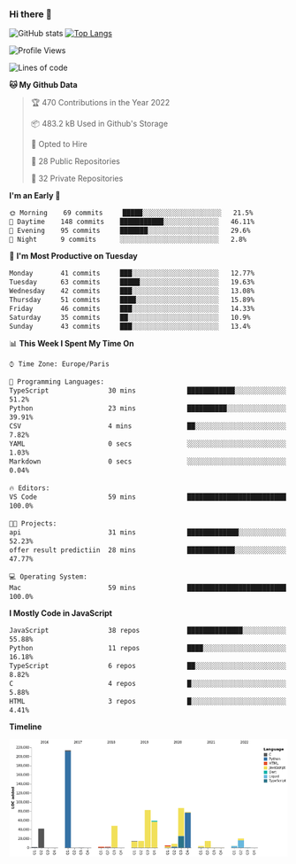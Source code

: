 ### Hi there 👋


![GitHub stats](https://github-readme-stats.vercel.app/api?username=eastkap&theme=dark&show_icons=true&count_private=true)
[![Top Langs](https://github-readme-stats.vercel.app/api/top-langs/?username=eastkap&layout=compact)](https://github.com/anuraghazra/github-readme-stats)



<!--START_SECTION:waka-->
![Profile Views](http://img.shields.io/badge/Profile%20Views-1-blue)

![Lines of code](https://img.shields.io/badge/From%20Hello%20World%20I%27ve%20Written-705364%20lines%20of%20code-blue)

**🐱 My Github Data** 

> 🏆 470 Contributions in the Year 2022
 > 
> 📦 483.2 kB Used in Github's Storage 
 > 
> 💼 Opted to Hire
 > 
> 📜 28 Public Repositories 
 > 
> 🔑 32 Private Repositories  
 > 
**I'm an Early 🐤** 

```text
🌞 Morning    69 commits     █████░░░░░░░░░░░░░░░░░░░░   21.5% 
🌆 Daytime    148 commits    ███████████░░░░░░░░░░░░░░   46.11% 
🌃 Evening    95 commits     ███████░░░░░░░░░░░░░░░░░░   29.6% 
🌙 Night      9 commits      ░░░░░░░░░░░░░░░░░░░░░░░░░   2.8%

```
📅 **I'm Most Productive on Tuesday** 

```text
Monday       41 commits     ███░░░░░░░░░░░░░░░░░░░░░░   12.77% 
Tuesday      63 commits     █████░░░░░░░░░░░░░░░░░░░░   19.63% 
Wednesday    42 commits     ███░░░░░░░░░░░░░░░░░░░░░░   13.08% 
Thursday     51 commits     ████░░░░░░░░░░░░░░░░░░░░░   15.89% 
Friday       46 commits     ███░░░░░░░░░░░░░░░░░░░░░░   14.33% 
Saturday     35 commits     ██░░░░░░░░░░░░░░░░░░░░░░░   10.9% 
Sunday       43 commits     ███░░░░░░░░░░░░░░░░░░░░░░   13.4%

```


📊 **This Week I Spent My Time On** 

```text
⌚︎ Time Zone: Europe/Paris

💬 Programming Languages: 
TypeScript               30 mins             ████████████░░░░░░░░░░░░░   51.2% 
Python                   23 mins             ██████████░░░░░░░░░░░░░░░   39.91% 
CSV                      4 mins              ██░░░░░░░░░░░░░░░░░░░░░░░   7.82% 
YAML                     0 secs              ░░░░░░░░░░░░░░░░░░░░░░░░░   1.03% 
Markdown                 0 secs              ░░░░░░░░░░░░░░░░░░░░░░░░░   0.04%

🔥 Editors: 
VS Code                  59 mins             █████████████████████████   100.0%

🐱‍💻 Projects: 
api                      31 mins             █████████████░░░░░░░░░░░░   52.23% 
offer result predictiin  28 mins             ████████████░░░░░░░░░░░░░   47.77%

💻 Operating System: 
Mac                      59 mins             █████████████████████████   100.0%

```

**I Mostly Code in JavaScript** 

```text
JavaScript               38 repos            ██████████████░░░░░░░░░░░   55.88% 
Python                   11 repos            ████░░░░░░░░░░░░░░░░░░░░░   16.18% 
TypeScript               6 repos             ██░░░░░░░░░░░░░░░░░░░░░░░   8.82% 
C                        4 repos             █░░░░░░░░░░░░░░░░░░░░░░░░   5.88% 
HTML                     3 repos             █░░░░░░░░░░░░░░░░░░░░░░░░   4.41%

```


**Timeline**

![Chart not found](https://raw.githubusercontent.com/Eastkap/Eastkap/main/charts/bar_graph.png) 


<!--END_SECTION:waka-->

<!--
**Eastkap/eastkap** is a ✨ _special_ ✨ repository because its `README.md` (this file) appears on your GitHub profile.

Here are some ideas to get you started:

- 🔭 I’m currently working on ...
- 🌱 I’m currently learning ...
- 👯 I’m looking to collaborate on ...
- 🤔 I’m looking for help with ...
- 💬 Ask me about ...
- 📫 How to reach me: ...
- 😄 Pronouns: ...
- ⚡ Fun fact: ...
-->
